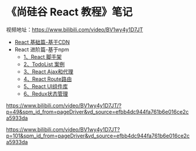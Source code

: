 # 《尚硅谷 React 教程》笔记

视频地址：https://www.bilibili.com/video/BV1wy4y1D7JT

- [React 基础篇-基于CDN](/blog/react/atguigu-react-basic.md)
- React 进阶篇-基于npm
    - [1、React 脚手架](/blog/react/01-create-react-app.md)
    - [2、TodoList 案例](/blog/react/02-todo-list.md)
    - [3、React Ajax和代理](/blog/react/03-react-ajax.md)
    - [4、React Route路由](/blog/react/04-react-route.md)
    - [5、React UI组件库](/blog/react/05-react-ui.md)
    - [6、Redux状态管理](/blog/react/06-redux.md)

https://www.bilibili.com/video/BV1wy4y1D7JT/?p=49&spm_id_from=pageDriver&vd_source=efbb4dc944fa761b6e016ce2ca5933da


https://www.bilibili.com/video/BV1wy4y1D7JT?p=101&spm_id_from=pageDriver&vd_source=efbb4dc944fa761b6e016ce2ca5933da
